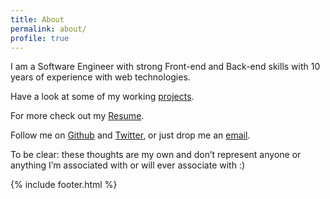 ```yaml
---
title: About
permalink: about/
profile: true
---
```


I am a Software Engineer with strong Front-end and Back-end skills with 10 years of experience with web technologies.

Have a look at some of my working [projects](/portfolio/).

For more check out my [Resume](/cv/).

Follow me on [Github](https://github.com/chocnut) and [Twitter](https://twitter.com/pindiola), or just drop me an [email](<mailto:info@pindiola.me>).

To be clear: these thoughts are my own and don’t represent anyone or anything I’m associated with or will ever associate with :)

{% include footer.html %}
